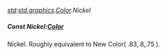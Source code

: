 _[std](../../modules/std/std-module.md):[std.graphics](../../modules/std/std-graphics.md).[Color](../../modules/std/std-graphics-color.md).Nickel_
##### Const Nickel:[Color](../../modules/std/std-graphics-color.md)
Nickel. Roughly equivalent to New Color( .83,.8,.75 ).
